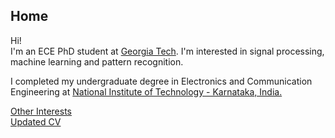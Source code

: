 ## Home

Hi!   
I'm an ECE PhD student at [Georgia Tech](https://www.ece.gatech.edu/). I'm interested in signal processing, machine learning and pattern recognition. 

I completed my undergraduate degree in Electronics and Communication Engineering at [National Institute of Technology - Karnataka, India.](https://www.nitk.ac.in/) 

[Other Interests](interests.md)  
[Updated CV](https://drive.google.com/file/d/17QmNYHkjD73ucRAlt9pfnRbOrq3dYViK/view?usp=sharing)  


